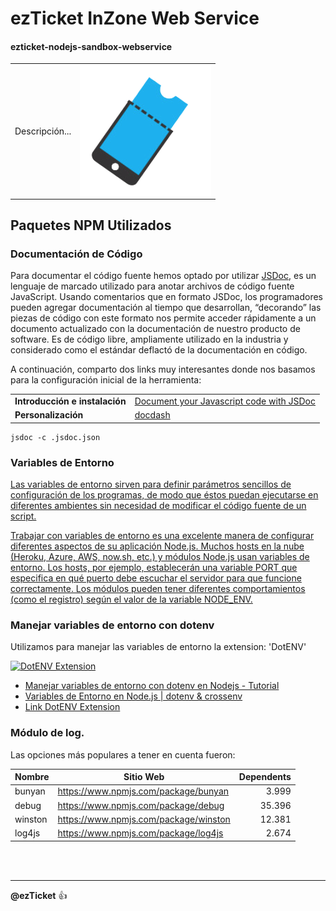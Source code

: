 # ezTicket InZone Web Service

#### ezticket-nodejs-sandbox-webservice

<table border="0" width="90%" ID="table">
    <tr width="30%">
        <td>Descripción...</td>
        <td> <img align="right" height="100%" src="https://raw.githubusercontent.com/ezticket/ezticket-nodejs-sandbox-webservice/2b3c595a674b84b22754aafc0636dc8611e8e58e/assets/ezyicket-logo-t-bg.png"> </td>
    </tr>
</table>

## Paquetes NPM Utilizados

### Documentación de Código

Para documentar el código fuente hemos optado por utilizar
[JSDoc](https://jsdoc.app/), es un lenguaje de marcado utilizado para anotar
archivos de código fuente JavaScript. Usando comentarios que en formato JSDoc,
los programadores pueden agregar documentación al tiempo que desarrollan,
“decorando” las piezas de código con este formato nos permite acceder
rápidamente a un documento actualizado con la documentación de nuestro producto
de software. Es de código libre, ampliamente utilizado en la industria y
considerado como el estándar deflactó de la documentación en código.

A continuación, comparto dos links muy interesantes donde nos basamos para la
configuración inicial de la herramienta:

|                                |                                                                                                                           |
| ------------------------------ | ------------------------------------------------------------------------------------------------------------------------- |
| **Introducción e instalación** | [Document your Javascript code with  JSDoc](https://dev.to/paulasantamaria/document-your-javascript-code-with-jsdoc-2fbf) |
| **Personalización**            | [docdash](https://github.com/clenemt/docdash)                                                                             |

```
jsdoc -c .jsdoc.json
```

### Variables de Entorno ###

[Las variables de entorno sirven para definir parámetros sencillos de configuración de los programas, de modo que éstos puedan ejecutarse en diferentes ambientes sin necesidad de modificar el código fuente de un script.][1]

[1]: https://desarrolloweb.com/articulos/variables-entorno-nodejs.html

[Trabajar con variables de entorno es una excelente manera de configurar diferentes aspectos de su aplicación Node.js. Muchos hosts en la nube (Heroku, Azure, AWS, now.sh, etc.) y módulos Node.js usan variables de entorno. Los hosts, por ejemplo, establecerán una variable PORT que especifica en qué puerto debe escuchar el servidor para que funcione correctamente. Los módulos pueden tener diferentes comportamientos (como el registro) según el valor de la variable NODE_ENV.
][2]

[2]: https://www.twilio.com/blog/working-with-environment-variables-in-node-js-html

### Manejar variables de entorno con dotenv ##

Utilizamos para manejar las variables de entorno la extension: 'DotENV'

[![DotENV Extension](https://mikestead.gallerycdn.vsassets.io/extensions/mikestead/dotenv/1.0.1/1519894859412/Microsoft.VisualStudio.Services.Icons.Default "VSCode .env syntax highlighting")][3]

[3]: https://marketplace.visualstudio.com/items?itemName=mikestead.dotenv

+ [Manejar variables de entorno con dotenv en Nodejs - Tutorial](https://www.youtube.com/watch?v=SFNfvLb1pQQ)
+ [Variables de Entorno en Node.js | dotenv & crossenv](https://www.youtube.com/watch?v=U6st9-lNUyY)
+ [Link DotENV Extension](https://marketplace.visualstudio.com/items?itemName=mikestead.dotenv)


### Módulo de log. ###

Las opciones más populares a tener en cuenta fueron:

| Nombre  | Sitio Web                               | Dependents |
| ------- | --------------------------------------- | ---------: |
| bunyan  | <https://www.npmjs.com/package/bunyan>  |      3.999 |
| debug   | <https://www.npmjs.com/package/debug>   |     35.396 |
| winston | <https://www.npmjs.com/package/winston> |     12.381 |
| log4js  | <https://www.npmjs.com/package/log4js>  |      2.674 |

<br/><br/>

----

**@ezTicket** :+1: